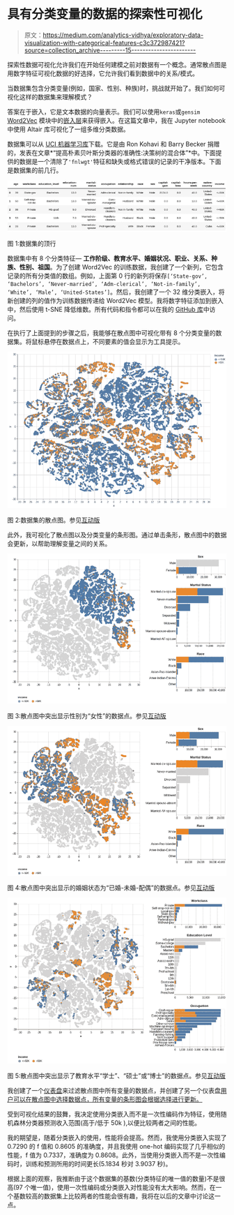 # 具有分类变量的数据的探索性可视化

> 原文：<https://medium.com/analytics-vidhya/exploratory-data-visualization-with-categorical-features-c3c372987421?source=collection_archive---------15----------------------->

探索性数据可视化允许我们在开始任何建模之前对数据有一个概念。通常散点图是用数字特征可视化数据的好选择，它允许我们看到数据中的关系/模式。

当数据集包含分类变量(例如，国家、性别、种族)时，挑战就开始了。我们如何可视化这样的数据集来理解模式？

答案在于嵌入，它是文本数据的向量表示。我们可以使用`keras`或`gensim` [Word2Vec](https://radimrehurek.com/gensim/models/word2vec.html) 模块中的[嵌入层](https://keras.io/api/layers/core_layers/embedding/#embedding-class)来获得嵌入。在这篇文章中，我在 Jupyter notebook 中使用 Altair 库可视化了一组多维分类数据。

数据集可以从 [UCI 机器学习库](https://archive.ics.uci.edu/ml/datasets/Census+Income)下载。它是由 Ron Kohavi 和 Barry Becker 捐赠的，发表在文章*“提高朴素贝叶斯分类器的准确性:决策树的混合体”*中。下面提供的数据是一个清除了`'fnlwgt'`特征和缺失或格式错误的记录的干净版本。下面是数据集的前几行。

![](img/45090762875510cffba95903fdcb2b3e.png)

图 1:数据集的顶行

数据集中有 8 个分类特征— **工作阶级、教育水平、婚姻状况、职业、关系、种族、性别、祖国**。为了创建 Word2Vec 的训练数据，我创建了一个新列，它包含记录的所有分类值的数组。例如，上面第 0 行的新列将保存`[‘State-gov’, ‘Bachelors’, ‘Never-married’, ‘Adm-clerical’, ‘Not-in-family’, ‘White’, ‘Male’, ‘United-States’]`。然后，我创建了一个 32 维分类嵌入，将新创建的列的值作为训练数据传递给 Word2Vec 模型。我将数字特征添加到嵌入中，然后使用 t-SNE 降低维数。所有代码和指令都可以在我的 [GitHub 库](https://github.com/shahzeb-akhtar/Categorical_Embedding)中访问。

在执行了上面提到的步骤之后，我能够在散点图中可视化带有 8 个分类变量的数据集。将鼠标悬停在数据点上，不同要素的值会显示为工具提示。

![](img/c4e11f202c3ad39e1d2388d0bf63e819.png)

图 2:数据集的散点图。参见[互动版](https://shahzeb-akhtar.github.io/Categorical_Embedding/interactive_charts/scatter_chart.html)

此外，我可视化了散点图以及分类变量的条形图。通过单击条形，散点图中的数据会更新，以帮助理解变量之间的关系。

![](img/f2b7c8f83b00f78d379c1df51441dfb3.png)

图 3:散点图中突出显示性别为“女性”的数据点。参见[互动版](https://shahzeb-akhtar.github.io/Categorical_Embedding/interactive_charts/gender_marital_race_chart.html)

![](img/361a76f94d927abf2de8817906709e90.png)

图 4:散点图中突出显示的婚姻状态为“已婚-未婚-配偶”的数据点。参见[互动版](https://shahzeb-akhtar.github.io/Categorical_Embedding/interactive_charts/gender_marital_race_chart.html)

![](img/7c32d672bd4f6ed41e2f918ad1621370.png)

图 5:散点图中突出显示了教育水平“学士”、“硕士”或“博士”的数据点。参见[互动版](https://shahzeb-akhtar.github.io/Categorical_Embedding/interactive_charts/workclass_education_occupation_chart.html)

我创建了一个[仪表盘](https://shahzeb-akhtar.github.io/Categorical_Embedding/interactive_charts/dashboard.html)来过滤散点图中所有变量的数据点，并创建了另一个仪表盘[用户可以在散点图中选择数据点，所有变量的条形图会根据选择进行更新。](https://shahzeb-akhtar.github.io/Categorical_Embedding/interactive_charts/alternate_dashboard.html)

受到可视化结果的鼓舞，我决定使用分类嵌入而不是一次性编码作为特征，使用随机森林分类器预测收入范围(高于/低于 50k ),以便比较两者之间的性能。

我的期望是，随着分类嵌入的使用，性能将会提高。然而，我使用分类嵌入实现了 0.7290 的 f 值和 0.8605 的准确度，并且我使用 one-hot 编码实现了几乎相似的性能，f 值为 0.7337，准确度为 0.8608。此外，当使用分类嵌入而不是一次性编码时，训练和预测所用的时间更长(5.1834 秒对 3.9037 秒)。

根据上面的观察，我推断由于这个数据集的基数(分类特征的唯一值的数量)不是很高(97 个唯一值)，使用一次性编码或分类嵌入对性能没有太大影响。然而，在一个基数较高的数据集上比较两者的性能会很有趣，我将在以后的文章中讨论这一点。